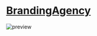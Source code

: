 # [BrandingAgency](https://armandupe.github.io/brandingagencyBS)
![preview](https://github.com/armandupe/brandingagencyBS/preview.jpg)

